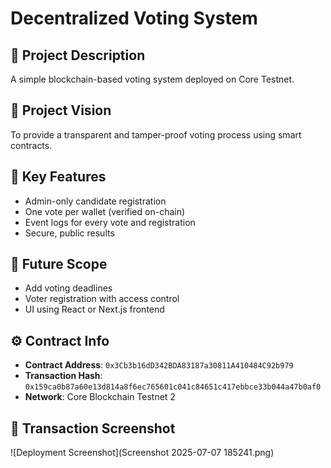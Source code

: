 # Decentralized Voting System

## 📜 Project Description
A simple blockchain-based voting system deployed on Core Testnet.

## 🌟 Project Vision
To provide a transparent and tamper-proof voting process using smart contracts.

## 🔑 Key Features
- Admin-only candidate registration
- One vote per wallet (verified on-chain)
- Event logs for every vote and registration
- Secure, public results

## 🔮 Future Scope
- Add voting deadlines
- Voter registration with access control
- UI using React or Next.js frontend

## ⚙️ Contract Info
- **Contract Address**: `0x3Cb3b16dD342BDA83187a30811A410484C92b979`
- **Transaction Hash**: `0x159ca0b87a60e13d814a8f6ec765601c041c84651c417ebbce33b044a47b0af0`
- **Network**: Core Blockchain Testnet 2

## 📸 Transaction Screenshot
![Deployment Screenshot](Screenshot 2025-07-07 185241.png)

